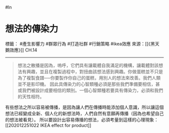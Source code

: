 #ln 
# 想法的傳染力
標籤： #產生影響力 #群眾行為 #打造社群 #行銷策略 #ikea效應
來源：[[《黑天鵝效應》]] CH.14

---

> 想法之散播是因為，嗚呼，它們具有讓載體自我滿足的機構，讓載體對該想法有興趣，並且在複製過程中，對扭曲該想法感到興趣。你做蛋糕並不只是為了複製食譜──你要製作你自己的蛋糕，用別人的想法來改善。我們人類並不是影印機。
> 因此具傳染力的心智類種必須是那些我們準備要相信，甚或我們被設計成要相信的類別。一個心智類種若要具有傳染力，必須和我們的天性相符。

有些想法之所以容易被傳播，是因為讓人們在傳播時能添加個人意識，所以讓這個想法已經變成全新、個人化的新想法時，人們自然有意願再傳播（因為也希望自己的想法被看見）。
所以要設計出容易傳播的想法，必須考量到這樣的心理現象：[[202012251022 IKEA effect for product]]
